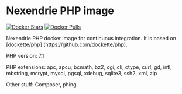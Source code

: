 Nexendrie PHP image
===================

[![Docker Stars](https://img.shields.io/docker/stars/nexendrie/php.svg?style=flat)](https://hub.docker.com/r/nexendrie/php/)
[![Docker Pulls](https://img.shields.io/docker/pulls/nexendrie/php.svg?style=flat)](https://hub.docker.com/r/nexendrie/php/)

Nexendrie PHP docker image for continuous integration. It is based on [dockette/php] (https://github.com/dockette/php).

PHP version: 7.1

PHP extensions: apc, apcu, bcmath, bz2, cgi, cli, ctype, curl, gd, intl, mbstring, mcrypt, mysql, pgsql, xdebug, sqlite3, ssh2, xml, zip

Other stuff: Composer, phing
